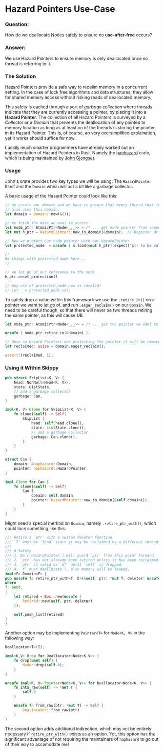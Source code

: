 # Hazard Pointers Use-Case

### Question:

How do we deallocate Nodes safely to ensure no **use-after-free** occurs?

### Answer:

We use Hazard Pointers to ensure memory is only deallocated once no thread is referring to it.

### The Solution

Hazard Pointers provide a safe way to recalim memory in a concurrent setting. In the case of lock
free algorithms and data structures, they allow for shared memory access without risking reads
of deallocated memory.

This safety is eached through a sort of _garbage collection_ where threads indicate that they
are currently accessing a pointer, by placing it into a **Hazard Pointer**. The collection of
all Hazard Pointers is surveyed by a _Collector_ or a _Domain_ that prevents the deallocation
of any pointed to memory location as long as at least on of the threads is storing the pointer
in its Hazard Pointer. This is, of course, an very oversimplified explaination, yet it works
should suffice for now.

Luckily much smarter programmers have already worked out an implementation of Hazard Pointers in
Rust. Namely the [haphazard](https://github.com/jonhoo/haphazard) crate, which is being
maintained by [John Gjengset](https://github.com/jonhoo).

### Usage

John's crate provides two key types we will be using. The `HazardPointer` itself and the `Domain`
which will act a bit like a garbage collector.

A basic usage of the Hazard Pointer could look like this:

```rust
// We create our domain and we have to ensure that every thread that interacts with our data
// also uses this domain.
let domain = Domain::new(&());

// We fetch the data we want to access.
let node_ptr: AtomicPtr<Node<_,_>> = /* ... get node pointer from somewhere */;
let mut h_ptr = HazardPointer::new_in_domain(&domain);  // Register HP with our domain.

// Now we protect our node pointer with our HazardPointer
let protected_node  = unsafe { x.load(&mut h_ptr).expect("ptr to be valid") };

/*
Do things with protected_node here...
*/

// We let go of our reference to the node
h_ptr.reset_protection()

// Any use of protected_node now is invalid!
// let _ = protected_node.val;
```

To safely drop a value within this framework we use the `.retire_in()` on a pointer we want to
let go of, and run `.eager_reclaim()` on our `Domain`. We need to be careful though, so that
there will never be two threads retiring the same pointer, as this will cause UB.

```rust
let node_ptr: AtomicPtr<Node<_,_>> = /* ... get the pointer we want to drop */;

unsafe { node_ptr.retire_in(&domain) };

// Once no Hazard Pointers are protecting the pointer it will be removed next time we run:
let reclaimed: usize = domain.eager_reclaim();

assert!(reclaimed, 1);
```

### Using it Within Skippy

```rust
pub struct SkipList<K, V> {
    head: NonNull<Head<K, V>>,
    state: ListState,
	// add a garbage collector
	garbage: Can,
}

impl<K, V> Clone for SkipList<K, V> {
	fn clone(&self) -> Self{
		SkipList {
			head: self.head.clone(),
			state: ListState.clone(),
			// add a garbage collector
			garbage: Can.clone(),
		}
	}
}

struct Can {
	domain: &haphazard::Domain,
	pointer: haphazard::HazardPointer,
}

impl Clone for Can {
	fn clone(&self) -> Self{
		Can {
			domain: self.domain,
			pointer: HazardPointer::new_in_domain(&self.domain()),
		}
	}
}
```

Might need a special method on `Domain`, namely `.retire_ptr_with()`, which could look something
like this:

```rust
/// Retire a `ptr` with a custom deleter function.
/// `T` must be `Send` since it may be reclaimed by a different thread.
///
/// # Safety
/// 1. No [`HazardPointer`] will guard `ptr` from this point forward.
/// 2. `ptr` has not already been retired unless it has been reclaimed since then.
/// 3. `ptr` is valid as `&T` until `self` is dropped.
/// 4. `f` must deallocate T, else memory will be leaked.
impl<F> Domain<F> {
pub unsafe fn retire_ptr_with<T, D>(&self, ptr: *mut T, deleter: unsafe fn(*mut dyn Reclaim)) -> usize
where
T: Send,
{
	let retired = Box::new(unsafe {
		Retired::new(self, ptr, deleter)
	});

	self.push_list(retired)
}
}
```

Another option may be implementing `Pointer<T>` for `Node<K, V>` in the following way:

```rust
Deallocator<T>(T);

impl<K,V> Drop for Deallocator<Node<K,V>> {
	fn drop(&mut self) {
		Node::drop(self.0);
	}
}

unsafe impl<K, V> Pointer<Node<K, V>> for Deallocator<Node<K, V>> {
	fn into_raw(self) -> *mut T {
	    self.0
	}

	unsafe fn from_raw(ptr: *mut T) -> Self {
		Deallocator::from_raw(ptr)
	}
}
```

The second option adds additional indirection, which may not be entirely necessary if
`retire_ptr_with()` exists as an option. Yet, this option has the significant advantage of not
requiring the maintainers of `haphazard` to go out of their way to accomodate me!

